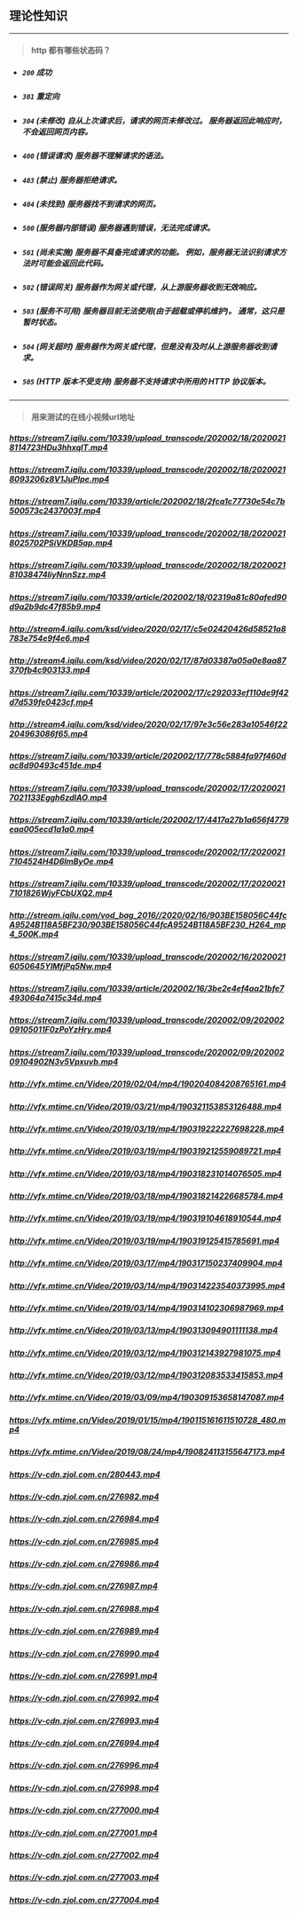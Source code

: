 ## 理论性知识

---

> ####  http 都有哪些状态码？

- ##### `200` 成功
- ##### `301` 重定向
- ##### `304` (未修改) 自从上次请求后，请求的网页未修改过。 服务器返回此响应时，不会返回网页内容。
- ##### `400` (错误请求) 服务器不理解请求的语法。
- ##### `403` (禁止) 服务器拒绝请求。
- ##### `404` (未找到) 服务器找不到请求的网页。
- ##### `500` (服务器内部错误) 服务器遇到错误，无法完成请求。
- ##### `501` (尚未实施) 服务器不具备完成请求的功能。 例如，服务器无法识别请求方法时可能会返回此代码。
- ##### `502` (错误网关) 服务器作为网关或代理，从上游服务器收到无效响应。
- ##### `503` (服务不可用) 服务器目前无法使用(由于超载或停机维护)。 通常，这只是暂时状态。
- ##### `504` (网关超时) 服务器作为网关或代理，但是没有及时从上游服务器收到请求。
- ##### `505` (HTTP 版本不受支持) 服务器不支持请求中所用的 HTTP 协议版本。

---

> #### 用来测试的在线小视频url地址

##### https://stream7.iqilu.com/10339/upload_transcode/202002/18/20200218114723HDu3hhxqIT.mp4
##### https://stream7.iqilu.com/10339/upload_transcode/202002/18/20200218093206z8V1JuPlpe.mp4
##### https://stream7.iqilu.com/10339/article/202002/18/2fca1c77730e54c7b500573c2437003f.mp4
##### https://stream7.iqilu.com/10339/upload_transcode/202002/18/20200218025702PSiVKDB5ap.mp4
##### https://stream7.iqilu.com/10339/upload_transcode/202002/18/202002181038474liyNnnSzz.mp4
##### https://stream7.iqilu.com/10339/article/202002/18/02319a81c80afed90d9a2b9dc47f85b9.mp4
##### http://stream4.iqilu.com/ksd/video/2020/02/17/c5e02420426d58521a8783e754e9f4e6.mp4
##### http://stream4.iqilu.com/ksd/video/2020/02/17/87d03387a05a0e8aa87370fb4c903133.mp4
##### https://stream7.iqilu.com/10339/article/202002/17/c292033ef110de9f42d7d539fe0423cf.mp4
##### http://stream4.iqilu.com/ksd/video/2020/02/17/97e3c56e283a10546f22204963086f65.mp4
##### https://stream7.iqilu.com/10339/article/202002/17/778c5884fa97f460dac8d90493c451de.mp4
##### https://stream7.iqilu.com/10339/upload_transcode/202002/17/20200217021133Eggh6zdlAO.mp4
##### https://stream7.iqilu.com/10339/article/202002/17/4417a27b1a656f4779eaa005ecd1a1a0.mp4
##### https://stream7.iqilu.com/10339/upload_transcode/202002/17/20200217104524H4D6lmByOe.mp4
##### https://stream7.iqilu.com/10339/upload_transcode/202002/17/20200217101826WjyFCbUXQ2.mp4
##### http://stream.iqilu.com/vod_bag_2016//2020/02/16/903BE158056C44fcA9524B118A5BF230/903BE158056C44fcA9524B118A5BF230_H264_mp4_500K.mp4
##### https://stream7.iqilu.com/10339/upload_transcode/202002/16/20200216050645YIMfjPq5Nw.mp4
##### https://stream7.iqilu.com/10339/article/202002/16/3be2e4ef4aa21bfe7493064a7415c34d.mp4
##### https://stream7.iqilu.com/10339/upload_transcode/202002/09/20200209105011F0zPoYzHry.mp4
##### https://stream7.iqilu.com/10339/upload_transcode/202002/09/20200209104902N3v5Vpxuvb.mp4


##### http://vfx.mtime.cn/Video/2019/02/04/mp4/190204084208765161.mp4
##### http://vfx.mtime.cn/Video/2019/03/21/mp4/190321153853126488.mp4
##### http://vfx.mtime.cn/Video/2019/03/19/mp4/190319222227698228.mp4
##### http://vfx.mtime.cn/Video/2019/03/19/mp4/190319212559089721.mp4
##### http://vfx.mtime.cn/Video/2019/03/18/mp4/190318231014076505.mp4
##### http://vfx.mtime.cn/Video/2019/03/18/mp4/190318214226685784.mp4
##### http://vfx.mtime.cn/Video/2019/03/19/mp4/190319104618910544.mp4
##### http://vfx.mtime.cn/Video/2019/03/19/mp4/190319125415785691.mp4
##### http://vfx.mtime.cn/Video/2019/03/17/mp4/190317150237409904.mp4
##### http://vfx.mtime.cn/Video/2019/03/14/mp4/190314223540373995.mp4
##### http://vfx.mtime.cn/Video/2019/03/14/mp4/190314102306987969.mp4
##### http://vfx.mtime.cn/Video/2019/03/13/mp4/190313094901111138.mp4
##### http://vfx.mtime.cn/Video/2019/03/12/mp4/190312143927981075.mp4
##### http://vfx.mtime.cn/Video/2019/03/12/mp4/190312083533415853.mp4
##### http://vfx.mtime.cn/Video/2019/03/09/mp4/190309153658147087.mp4
##### https://vfx.mtime.cn/Video/2019/01/15/mp4/190115161611510728_480.mp4
##### https://vfx.mtime.cn/Video/2019/08/24/mp4/190824113155647173.mp4


##### https://v-cdn.zjol.com.cn/280443.mp4
##### https://v-cdn.zjol.com.cn/276982.mp4
##### https://v-cdn.zjol.com.cn/276984.mp4
##### https://v-cdn.zjol.com.cn/276985.mp4
##### https://v-cdn.zjol.com.cn/276986.mp4
##### https://v-cdn.zjol.com.cn/276987.mp4
##### https://v-cdn.zjol.com.cn/276988.mp4
##### https://v-cdn.zjol.com.cn/276989.mp4
##### https://v-cdn.zjol.com.cn/276990.mp4
##### https://v-cdn.zjol.com.cn/276991.mp4
##### https://v-cdn.zjol.com.cn/276992.mp4
##### https://v-cdn.zjol.com.cn/276993.mp4
##### https://v-cdn.zjol.com.cn/276994.mp4
##### https://v-cdn.zjol.com.cn/276996.mp4
##### https://v-cdn.zjol.com.cn/276998.mp4
##### https://v-cdn.zjol.com.cn/277000.mp4
##### https://v-cdn.zjol.com.cn/277001.mp4
##### https://v-cdn.zjol.com.cn/277002.mp4
##### https://v-cdn.zjol.com.cn/277003.mp4
##### https://v-cdn.zjol.com.cn/277004.mp4